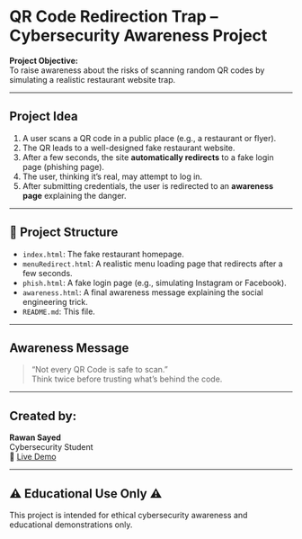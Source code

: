 # QR Code Redirection Trap – Cybersecurity Awareness Project

**Project Objective:**  
To raise awareness about the risks of scanning random QR codes by simulating a realistic restaurant website trap.

---

## Project Idea

1. A user scans a QR code in a public place (e.g., a restaurant or flyer).
2. The QR leads to a well-designed fake restaurant website.
3. After a few seconds, the site **automatically redirects** to a fake login page (phishing page).
4. The user, thinking it’s real, may attempt to log in.
5. After submitting credentials, the user is redirected to an **awareness page** explaining the danger.

---

## 📁 Project Structure

- `index.html`: The fake restaurant homepage.
- `menuRedirect.html`: A realistic menu loading page that redirects after a few seconds.
- `phish.html`: A fake login page (e.g., simulating Instagram or Facebook).
- `awareness.html`: A final awareness message explaining the social engineering trick.
- `README.md`: This file.

---

## Awareness Message

> “Not every QR Code is safe to scan.”  
> Think twice before trusting what’s behind the code.

---

## Created by:
**Rawan Sayed**  
Cybersecurity Student  
🔗 [Live Demo](https://rawansayed22.github.io/QR-Code-Redirection-Trap/)

---

## ⚠️ Educational Use Only ⚠️ 
This project is intended for ethical cybersecurity awareness and educational demonstrations only.
